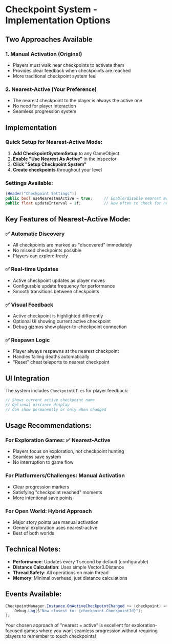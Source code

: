 # Checkpoint System - Implementation Options

## Two Approaches Available

### 1. **Manual Activation** (Original)
- Players must walk near checkpoints to activate them
- Provides clear feedback when checkpoints are reached
- More traditional checkpoint system feel

### 2. **Nearest-Active** (Your Preference)
- The nearest checkpoint to the player is always the active one
- No need for player interaction
- Seamless progression system

## Implementation

### Quick Setup for Nearest-Active Mode:

1. **Add CheckpointSystemSetup** to any GameObject
2. **Enable "Use Nearest As Active"** in the inspector
3. **Click "Setup Checkpoint System"**
4. **Create checkpoints** throughout your level

### Settings Available:

```csharp
[Header("Checkpoint Settings")]
public bool useNearestAsActive = true;     // Enable/disable nearest mode
public float updateInterval = 1f;          // How often to check for nearest (performance)
```

## Key Features of Nearest-Active Mode:

### ✅ **Automatic Discovery**
- All checkpoints are marked as "discovered" immediately
- No missed checkpoints possible
- Players can explore freely

### ✅ **Real-time Updates**
- Active checkpoint updates as player moves
- Configurable update frequency for performance
- Smooth transitions between checkpoints

### ✅ **Visual Feedback**
- Active checkpoint is highlighted differently
- Optional UI showing current active checkpoint
- Debug gizmos show player-to-checkpoint connection

### ✅ **Respawn Logic**
- Player always respawns at the nearest checkpoint
- Handles falling deaths automatically
- "Reset" cheat teleports to nearest checkpoint

## UI Integration

The system includes `CheckpointUI.cs` for player feedback:

```csharp
// Shows current active checkpoint name
// Optional distance display
// Can show permanently or only when changed
```

## Usage Recommendations:

### For **Exploration Games**: ✅ Nearest-Active
- Players focus on exploration, not checkpoint hunting
- Seamless save system
- No interruption to game flow

### For **Platformers/Challenges**: Manual Activation
- Clear progression markers
- Satisfying "checkpoint reached" moments
- More intentional save points

### For **Open World**: Hybrid Approach
- Major story points use manual activation
- General exploration uses nearest-active
- Best of both worlds

## Technical Notes:

- **Performance**: Updates every 1 second by default (configurable)
- **Distance Calculation**: Uses simple Vector3.Distance
- **Thread Safety**: All operations on main thread
- **Memory**: Minimal overhead, just distance calculations

## Events Available:

```csharp
CheckpointManager.Instance.OnActiveCheckpointChanged += (checkpoint) => {
    Debug.Log($"Now closest to: {checkpoint.CheckpointId}");
};
```

Your chosen approach of "nearest = active" is excellent for exploration-focused games where you want seamless progression without requiring players to remember to touch checkpoints!
